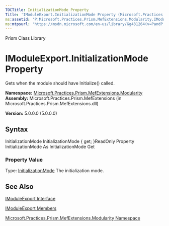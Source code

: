 ```yaml
---
TOCTitle: InitializationMode Property
Title: 'IModuleExport.InitializationMode Property (Microsoft.Practices.Prism.MefExtensions.Modularity)'
ms:assetid: 'P:Microsoft.Practices.Prism.MefExtensions.Modularity.IModuleExport.InitializationMode'
ms:mtpsurl: 'https://msdn.microsoft.com/en-us/library/Gg431264(v=PandP.50)'
---
```


Prism Class Library

IModuleExport.InitializationMode Property
=============================================

Gets when the module should have Initialize() called.

**Namespace:** [Microsoft.Practices.Prism.MefExtensions.Modularity](https://msdn.microsoft.com/n:microsoft.practices.prism.mefextensions.modularity)
**Assembly:** Microsoft.Practices.Prism.MefExtensions (in Microsoft.Practices.Prism.MefExtensions.dll)

**Version:** 5.0.0.0 (5.0.0.0)

## Syntax


<span id="syntaxToggle"></span>InitializationMode InitializationMode { get; }ReadOnly Property InitializationMode As InitializationMode Get
### Property Value

Type: [InitializationMode](https://msdn.microsoft.com/t:microsoft.practices.prism.modularity.initializationmode)
The initialization mode.

See Also
--------


[IModuleExport Interface](https://msdn.microsoft.com/t:microsoft.practices.prism.mefextensions.modularity.imoduleexport)

[IModuleExport Members](https://msdn.microsoft.com/allmembers.t:microsoft.practices.prism.mefextensions.modularity.imoduleexport)

[Microsoft.Practices.Prism.MefExtensions.Modularity Namespace](https://msdn.microsoft.com/n:microsoft.practices.prism.mefextensions.modularity)
